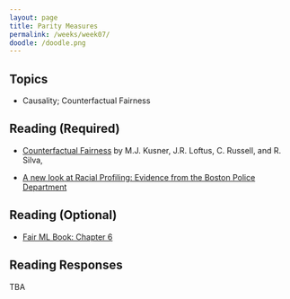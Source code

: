 ```yaml
---
layout: page
title: Parity Measures
permalink: /weeks/week07/
doodle: /doodle.png
---
```


## Topics

* Causality; Counterfactual Fairness

## Reading (Required)

* [Counterfactual Fairness](https://arxiv.org/pdf/1703.06856.pdf)
  by M.J. Kusner, J.R. Loftus, C. Russell, and R. Silva,

* [A new look at Racial Profiling: Evidence from the Boston Police Department](https://www.jstor.org/stable/25651325?seq=1)

## Reading (Optional)

* [Fair ML Book: Chapter 6](https://fairmlbook.org/causal.html)

## Reading Responses

TBA
